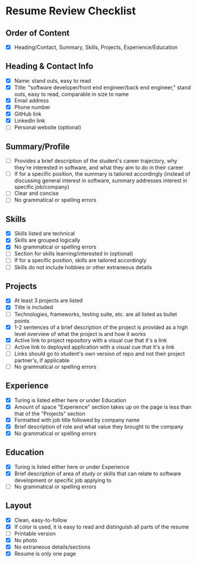 # Resume Review Checklist

## Order of Content
- [X] Heading/Contact, Summary, Skills, Projects, Experience/Education

## Heading & Contact Info
- [X] Name: stand outs, easy to read
- [X] Title: "software developer/front end engineer/back end engineer," stand outs, easy to read, comparable in size to name 
- [X] Email address
- [X] Phone number
- [X] GitHub link 
- [X] LinkedIn link 
- [ ] Personal website (optional)

## Summary/Profile
- [ ] Provides a brief description of the student's career trajectory, why they're interested in software, and what they aim to do in their career
- [ ] If for a specific position, the summary is tailored accordingly (instead of discussing general interest in software, summary addresses interest in specific job/company)
- [ ] Clear and concise
- [ ] No grammatical or spelling errors

## Skills
- [X] Skills listed are technical
- [X] Skills are grouped logically
- [X] No grammatical or spelling errors
- [ ] Section for skills learning/interested in (optional)
- [ ] If for a specific position, skills are tailored accordingly
- [ ] Skills do not include hobbies or other extraneous details

## Projects
- [X] At least 3 projects are listed
- [X] Title is included
- [ ] Technologies, frameworks, testing suite, etc. are all listed as bullet points
- [X] 1-2 sentences of a brief description of the project is provided as a high level overview of what the project is and how it works
- [X] Active link to project repository with a visual cue that it's a link
- [ ] Active link to deployed application with a visual cue that it's a link
- [ ] Links should go to student's own version of repo and not their project partner's, if applicable
- [ ] No grammatical or spelling errors

## Experience
- [X] Turing is listed either here or under Education
- [X] Amount of space "Experience" section takes up on the page is less than that of the "Projects" section
- [X] Formatted with job title followed by company name
- [X] Brief description of role and what value they brought to the company
- [X] No grammatical or spelling errors

## Education
- [X] Turing is listed either here or under Experience
- [X] Brief description of area of study or skills that can relate to software development or specific job applying to
- [ ] No grammatical or spelling errors

## Layout
- [X] Clean, easy-to-follow
- [X] If color is used, it is easy to read and distinguish all parts of the resume 
- [ ] Printable version
- [X] No photo
- [X] No extraneous details/sections
- [X] Resume is only one page
